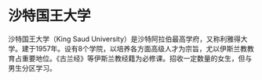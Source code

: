 # 沙特国王大学

沙特国王大学（King Saud University）是沙特阿拉伯最高学府，又称利雅得大学。建于1957年。设有8个学院，以培养各方面高级人才为宗旨，尤以伊斯兰教教育占重要地位。《古兰经》等伊斯兰教经籍为必修课。招收一定数量的女生，但与男生分区学习。